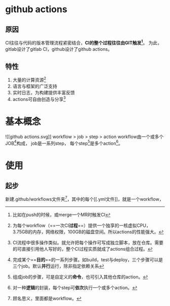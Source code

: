# github actions
## 原因
CI往往与代码的版本管理流程紧密结合，**CI的整个过程往往由GIT触发[^1]**。
为此，gitlab设计了gitlab CI，github设计了github actions。
## 特性
1. 大量的计算资源[^2]
2. 语言与框架的广泛支持
3. 实时日志，为构建提供丰富反馈
4. actions可自由创造与分享[^3]
# 基本概念
![[github actions.svg]]
workflow > job > step > action
workflow由一个或多个JOB[^4]构成，
job是一系列step，
每个step[^5]是多个action[^6]。
# 使用
## 起步
新建.github/workflows文件夹[^7]，其中的每个[[.yml文件]]，就是一个workflow，


[^1]: 比如在push的时候，或merge一个MR时触发CI
[^2]: 为每个workflow（==一次CI**过程**==）提供一个独享的一核虚拟CPU，3.75GB的内存，网络权限，100GB的磁盘空间。所以actions的性能强大。
[^3]: CI流程中很多操作类似。就允许把每个操作可写成独立脚本，放在仓库。需要的可直接引用他人写好的，整个CI过程实质就成了actions组合过程。
[^4]: 完成某个==**目的**==的一系列步骤。如build，test与deploy，三个步骤可以是三个job。默认**并行**运行，除非指定依赖关系
[^5]: 组成job的步骤，可是自定义的**命令**，也可引入其他仓库的action。
[^6]: 对一种**逻辑**的封装，每个step可**依次**执行一个或多个action。
[^7]: 顾名思义，里面都是workflow。